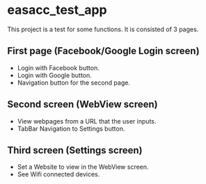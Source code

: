 # easacc_test_app

This project is a test for some functions. It is consisted of 3 pages.

## First page (Facebook/Google Login screen)
- Login with Facebook button.
- Login with Google button.
- Navigation button for the second page.

## Second screen (WebView screen)
- View webpages from a URL that the user inputs.
- TabBar Navigation to Settings button.

## Third screen (Settings screen)
- Set a Website to view in the WebView screen.
- See Wifi connected devices.

